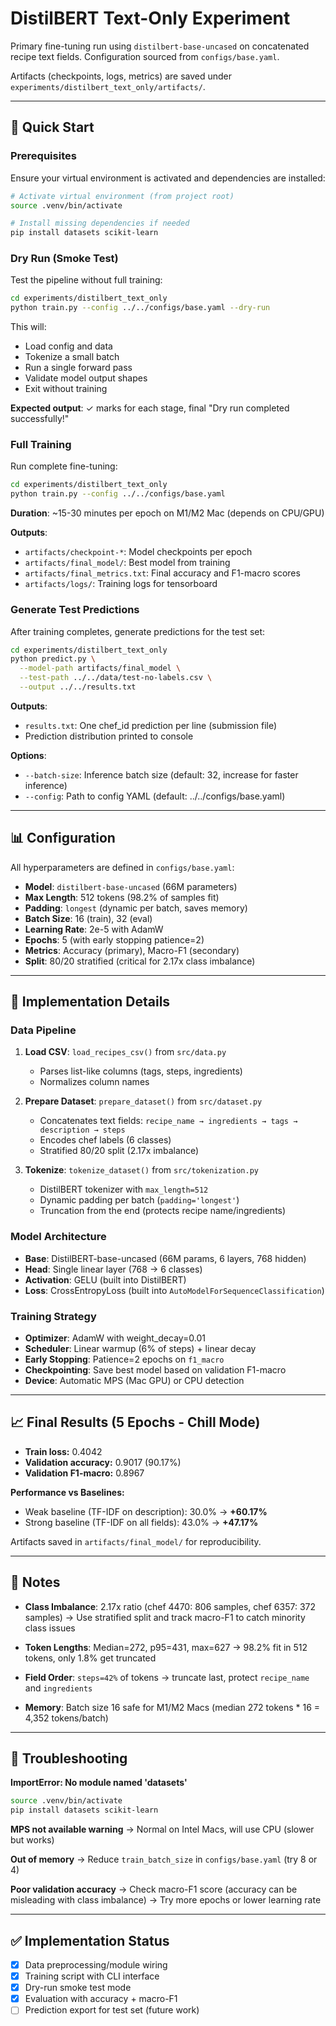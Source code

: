 # DistilBERT Text-Only Experiment

Primary fine-tuning run using `distilbert-base-uncased` on concatenated recipe text fields. Configuration sourced from `configs/base.yaml`.

Artifacts (checkpoints, logs, metrics) are saved under `experiments/distilbert_text_only/artifacts/`.

---

## 🚀 Quick Start

### Prerequisites

Ensure your virtual environment is activated and dependencies are installed:

```bash
# Activate virtual environment (from project root)
source .venv/bin/activate

# Install missing dependencies if needed
pip install datasets scikit-learn
```

### Dry Run (Smoke Test)

Test the pipeline without full training:

```bash
cd experiments/distilbert_text_only
python train.py --config ../../configs/base.yaml --dry-run
```

This will:
- Load config and data
- Tokenize a small batch
- Run a single forward pass
- Validate model output shapes
- Exit without training

**Expected output**: ✓ marks for each stage, final "Dry run completed successfully!"

### Full Training

Run complete fine-tuning:

```bash
cd experiments/distilbert_text_only
python train.py --config ../../configs/base.yaml
```

**Duration**: ~15-30 minutes per epoch on M1/M2 Mac (depends on CPU/GPU)

**Outputs**:
- `artifacts/checkpoint-*`: Model checkpoints per epoch
- `artifacts/final_model/`: Best model from training
- `artifacts/final_metrics.txt`: Final accuracy and F1-macro scores
- `artifacts/logs/`: Training logs for tensorboard

### Generate Test Predictions

After training completes, generate predictions for the test set:

```bash
cd experiments/distilbert_text_only
python predict.py \
  --model-path artifacts/final_model \
  --test-path ../../data/test-no-labels.csv \
  --output ../../results.txt
```

**Outputs**:
- `results.txt`: One chef_id prediction per line (submission file)
- Prediction distribution printed to console

**Options**:
- `--batch-size`: Inference batch size (default: 32, increase for faster inference)
- `--config`: Path to config YAML (default: ../../configs/base.yaml)

---

## 📊 Configuration

All hyperparameters are defined in `configs/base.yaml`:

- **Model**: `distilbert-base-uncased` (66M parameters)
- **Max Length**: 512 tokens (98.2% of samples fit)
- **Padding**: `longest` (dynamic per batch, saves memory)
- **Batch Size**: 16 (train), 32 (eval)
- **Learning Rate**: 2e-5 with AdamW
- **Epochs**: 5 (with early stopping patience=2)
- **Metrics**: Accuracy (primary), Macro-F1 (secondary)
- **Split**: 80/20 stratified (critical for 2.17x class imbalance)

---

## 🎯 Implementation Details

### Data Pipeline

1. **Load CSV**: `load_recipes_csv()` from `src/data.py`
   - Parses list-like columns (tags, steps, ingredients)
   - Normalizes column names

2. **Prepare Dataset**: `prepare_dataset()` from `src/dataset.py`
   - Concatenates text fields: `recipe_name → ingredients → tags → description → steps`
   - Encodes chef labels (6 classes)
   - Stratified 80/20 split (2.17x imbalance)

3. **Tokenize**: `tokenize_dataset()` from `src/tokenization.py`
   - DistilBERT tokenizer with `max_length=512`
   - Dynamic padding per batch (`padding='longest'`)
   - Truncation from the end (protects recipe name/ingredients)

### Model Architecture

- **Base**: DistilBERT-base-uncased (66M params, 6 layers, 768 hidden)
- **Head**: Single linear layer (768 → 6 classes)
- **Activation**: GELU (built into DistilBERT)
- **Loss**: CrossEntropyLoss (built into `AutoModelForSequenceClassification`)

### Training Strategy

- **Optimizer**: AdamW with weight_decay=0.01
- **Scheduler**: Linear warmup (6% of steps) + linear decay
- **Early Stopping**: Patience=2 epochs on `f1_macro`
- **Checkpointing**: Save best model based on validation F1-macro
- **Device**: Automatic MPS (Mac GPU) or CPU detection

---

## 📈 Final Results (5 Epochs - Chill Mode)

- **Train loss:** 0.4042
- **Validation accuracy:** 0.9017 (90.17%)
- **Validation F1-macro:** 0.8967

**Performance vs Baselines:**
- Weak baseline (TF-IDF on description): 30.0% → **+60.17%**
- Strong baseline (TF-IDF on all fields): 43.0% → **+47.17%**

Artifacts saved in `artifacts/final_model/` for reproducibility.

---

## 📝 Notes

- **Class Imbalance**: 2.17x ratio (chef 4470: 806 samples, chef 6357: 372 samples)
  → Use stratified split and track macro-F1 to catch minority class issues

- **Token Lengths**: Median=272, p95=431, max=627
  → 98.2% fit in 512 tokens, only 1.8% get truncated

- **Field Order**: `steps=42%` of tokens → truncate last, protect `recipe_name` and `ingredients`

- **Memory**: Batch size 16 safe for M1/M2 Macs (median 272 tokens * 16 = 4,352 tokens/batch)

---

## 🐛 Troubleshooting

**ImportError: No module named 'datasets'**
```bash
source .venv/bin/activate
pip install datasets scikit-learn
```

**MPS not available warning**
→ Normal on Intel Macs, will use CPU (slower but works)

**Out of memory**
→ Reduce `train_batch_size` in `configs/base.yaml` (try 8 or 4)

**Poor validation accuracy**
→ Check macro-F1 score (accuracy can be misleading with class imbalance)
→ Try more epochs or lower learning rate

---

## ✅ Implementation Status

- [x] Data preprocessing/module wiring
- [x] Training script with CLI interface
- [x] Dry-run smoke test mode
- [x] Evaluation with accuracy + macro-F1
- [ ] Prediction export for test set (future work)
